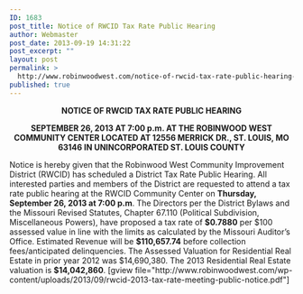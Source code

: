 ```yaml
---
ID: 1683
post_title: Notice of RWCID Tax Rate Public Hearing
author: Webmaster
post_date: 2013-09-19 14:31:22
post_excerpt: ""
layout: post
permalink: >
  http://www.robinwoodwest.com/notice-of-rwcid-tax-rate-public-hearing-2013/
published: true
---
```

<p style="text-align: center; font-weight: bold;">NOTICE OF RWCID TAX RATE PUBLIC HEARING</p>

<p style="text-align: center; font-weight: bold;">SEPTEMBER 26, 2013 AT 7:00 p.m.
AT THE ROBINWOOD WEST COMMUNITY CENTER
LOCATED AT 12556 MERRICK DR., ST. LOUIS, MO 63146
IN UNINCORPORATED ST. LOUIS COUNTY</p>
Notice is hereby given that the Robinwood West Community Improvement District (RWCID) has scheduled a District Tax Rate Public Hearing. All interested parties and members of the District are requested to attend a tax rate public hearing at the RWCID Community Center on <span style="font-weight: bold;">Thursday, September 26, 2013 at 7:00 p.m</span>. The Directors per the District Bylaws and the Missouri Revised Statutes, Chapter 67.110 (Political Subdivision, Miscellaneous Powers), have proposed a tax rate of <span style="font-weight: bold;">$0.7880</span> per $100 assessed value in line with the limits as calculated by the Missouri Auditor’s Office. Estimated Revenue will be <span style="font-weight: bold;">$110,657.74</span> before collection fees/anticipated delinquencies. The Assessed Valuation for Residential Real Estate in prior year 2012 was $14,690,380. The 2013 Residential Real Estate valuation is <span style="font-weight: bold;">$14,042,860</span>.
[gview file="http://www.robinwoodwest.com/wp-content/uploads/2013/09/rwcid-2013-tax-rate-meeting-public-notice.pdf"]